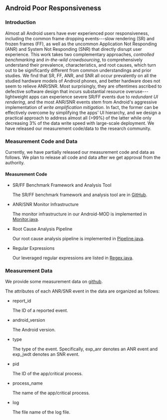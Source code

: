 ## Android Poor Responsiveness

### Introduction
Almost all Android users have ever experienced poor responsiveness,
including the common frame dropping events---slow rendering (SR) and frozen frames (FF),
as well as the uncommon Application Not Responding (ANR) and System Not Responding (SNR) that directly disrupt user experience.
This work takes two complementary approaches, *controlled benchmarking* and *in-the-wild crowdsourcing*,
to comprehensively understand their	prevalence, characteristics, and root causes,
which turn out to be significantly different from common understandings and prior studies.
We find that SR, FF, ANR, and SNR all occur prevalently on all the studied hardware models of Android phones,
and better hardware does not seem to relieve ANR/SNR.
Most surprisingly, they are oftentimes ascribed to defective software design that incurs substantial resource overuse---lightweight apps can experience severe SR/FF events due to *redundant UI rendering*,
and the most ANR/SNR events stem from Android's aggressive implementation of *write amplification mitigation*.
In fact, the former can be effectively overcome by simplifying the apps' UI hierarchy,
and we design a practical approach to address almost all (>99%) of the latter
while only decreasing 3% of the data write speed with large-scale deployment.
We have released our measurement code/data to the research community.

### Measurement Code and Data

Currently, we have partially released our measurement code and data as follows. 
We plan to release all code and data after we get approval from the authority.

#### Measurement Code

* SR/FF Benchmark Framework and Analysis Tool

  The SR/FF benchmark framework and analysis tool are in [GitHub](https://github.com/Android-Poor-Respond/FrameAnalysis). 

* ANR/SNR Monitor Infrastructure

  The monitor infrastructure in our Android-MOD is implemented in [Monitor.java](https://github.com/android-poor-respond/Measurement/blob/master/code/Monitor.java).

* Root Cause Analysis Pipeline

  Our root cause analysis pipeline is implemented in [Pipeline.java](https://github.com/android-poor-respond/Measurement/blob/master/code/Pipeline.java).

* Regular Expressions

  Our leveraged regular expressions are listed in [Regex.java](https://github.com/android-poor-respond/Measurement/blob/master/code/Regex.java).

### Measurement Data

We provide some measurement data on [github](https://github.com/android-poor-respond/Measurement/tree/master/dataset).

The attributes of each ANR/SNR event in the data are organized as follows:

* report_id

  The ID of a reported event.

* android_version

  The Android version.

* type

  The type of the event. Specifically, exp_anr denotes an ANR event and exp_jwdt denotes an SNR event.

* pid

  The ID of the app/critical process.

* process_name

  The name of the app/critical process.

* log

  The file name of the log file.
